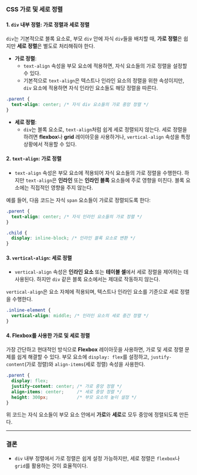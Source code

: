 ### CSS 가로 및 세로 정렬

#### 1. `div` 내부 정렬: 가로 정렬과 세로 정렬

`div`는 기본적으로 블록 요소로, 부모 `div` 안에 자식 `div`들을 배치할 때, **가로 정렬**은 쉽지만 **세로 정렬**은 별도로 처리해줘야 한다.

- **가로 정렬**: 
  - `text-align` 속성을 부모 요소에 적용하면, 자식 요소들의 가로 정렬을 설정할 수 있다. 
  - 기본적으로 `text-align`은 텍스트나 인라인 요소의 정렬을 위한 속성이지만, `div` 요소에 적용하면 자식 인라인 요소들도 해당 정렬을 따른다.

```css
.parent {
  text-align: center; /* 자식 div 요소들의 가로 중앙 정렬 */
}
```

- **세로 정렬**:
  - `div`는 블록 요소로, `text-align`처럼 쉽게 세로 정렬되지 않는다. 세로 정렬을 하려면 **flexbox**나 **grid** 레이아웃을 사용하거나, `vertical-align` 속성을 특정 상황에서 적용할 수 있다.

#### 2. `text-align`: 가로 정렬

- `text-align` 속성은 부모 요소에 적용되어 자식 요소들의 가로 정렬을 수행한다. 하지만 `text-align`은 **인라인** 또는 **인라인 블록** 요소들에 주로 영향을 미친다. 블록 요소에는 직접적인 영향을 주지 않는다.
  
예를 들어, 다음 코드는 자식 `span` 요소들이 가로로 정렬되도록 한다:

```css
.parent {
  text-align: center; /* 자식 인라인 요소들의 가로 정렬 */
}

.child {
  display: inline-block; /* 인라인 블록 요소로 변환 */
}
```

#### 3. `vertical-align`: 세로 정렬

- `vertical-align` 속성은 **인라인 요소** 또는 **테이블 셀**에서 세로 정렬을 제어하는 데 사용된다. 하지만 `div` 같은 블록 요소에서는 제대로 작동하지 않는다.
  
`vertical-align`은 요소 자체에 적용되며, 텍스트나 인라인 요소를 기준으로 세로 정렬을 수행한다.

```css
.inline-element {
  vertical-align: middle; /* 인라인 요소의 세로 중간 정렬 */
}
```

#### 4. Flexbox를 사용한 가로 및 세로 정렬

가장 간단하고 현대적인 방식으로 **Flexbox** 레이아웃을 사용하면, 가로 및 세로 정렬 문제를 쉽게 해결할 수 있다. 부모 요소에 `display: flex`를 설정하고, `justify-content`(가로 정렬)와 `align-items`(세로 정렬) 속성을 사용한다.

```css
.parent {
  display: flex;
  justify-content: center; /* 가로 중앙 정렬 */
  align-items: center;     /* 세로 중앙 정렬 */
  height: 300px;           /* 부모 요소의 높이 설정 */
}
```

위 코드는 자식 요소들이 부모 요소 안에서 **가로**와 **세로**로 모두 중앙에 정렬되도록 만든다.

---

### 결론

- `div` 내부 정렬에서 가로 정렬은 쉽게 설정 가능하지만, 세로 정렬은 `flexbox`나 `grid`를 활용하는 것이 효율적이다.
